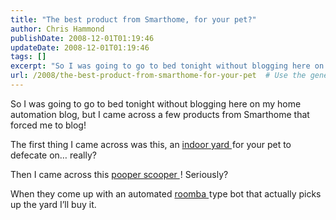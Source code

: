 ```yaml
---
title: "The best product from Smarthome, for your pet?"
author: Chris Hammond
publishDate: 2008-12-01T01:19:46
updateDate: 2008-12-01T01:19:46
tags: []
excerpt: "So I was going to go to bed tonight without blogging here on my home automation blog, but I came across a few products from Smarthome that forced me to blog!  The first thing I came across was this, an indoor yard for your pet to defecate on… really?  Then I came across this pooper scooper ! Seriously?  When they come up with an automated roomba type bot that actually picks up the yard I’ll buy it."
url: /2008/the-best-product-from-smarthome-for-your-pet  # Use the generated URL with year
---
```

<p>So I was going to go to bed tonight without blogging here on my home automation blog, but I came across a few products from Smarthome that forced me to blog!</p>  <p>The first thing I came across was this, an <a href="https://click.linksynergy.com/fs-bin/click?id=5s9KOchWgxI&amp;offerid=128527.1&amp;type=10&amp;subid=0">indoor yard </a><img height="1" alt="icon" src="https://ad.linksynergy.com/fs-bin/show?id=5s9KOchWgxI&amp;bids=128527.1&amp;type=10&amp;subid=0" width="1" />for your pet to defecate on… really?</p>  <p>Then I came across this <a href="https://click.linksynergy.com/fs-bin/click?id=5s9KOchWgxI&amp;offerid=128527.1&amp;type=10&amp;subid=0">pooper scooper </a><img height="1" alt="icon" src="https://ad.linksynergy.com/fs-bin/show?id=5s9KOchWgxI&amp;bids=128527.1&amp;type=10&amp;subid=0" width="1" />! Seriously?</p>  <p>When they come up with an automated <a href="https://click.linksynergy.com/fs-bin/click?id=5s9KOchWgxI&amp;offerid=128527.1&amp;type=10&amp;subid=0">roomba </a><img height="1" alt="icon" src="https://ad.linksynergy.com/fs-bin/show?id=5s9KOchWgxI&amp;bids=128527.1&amp;type=10&amp;subid=0" width="1" />type bot that actually picks up the yard I’ll buy it.</p>
